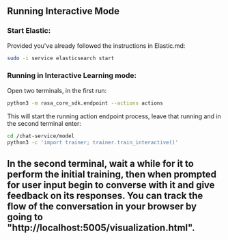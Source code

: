 ## Running Interactive Mode

### Start Elastic:

Provided you've already followed the instructions in Elastic.md:

```bash
sudo -i service elasticsearch start
```

### Running in Interactive Learning mode:

Open two terminals, in the first run:
```bash
python3 -m rasa_core_sdk.endpoint --actions actions
```

This will start the running action endpoint process, leave that running and in the second terminal enter:
```bash
cd /chat-service/model
python3 -c 'import trainer; trainer.train_interactive()'
```

In the second terminal, wait a while for it to perform the initial training, then when prompted for user input begin to converse with it and give feedback on its responses.
You can track the flow of the conversation in your browser by going to "http://localhost:5005/visualization.html".
---